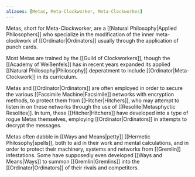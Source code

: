 ```yaml
---
aliases: [Metas, Meta-Clockworker, Meta-Clockworkes]
---
```

Metas, short for Meta-Clockworker, are a [[Natural Philosophy|Applied Philosophers]] who specialize in the modification of the inner meta-clockwork of [[Ordinator|Ordinators]] usually through the application of punch cards.

Most Metas are trained by the [[Guild of Clockworkers]], though the [[Academy of Weißenfels]] has in recent years expanded its applied [[Natural Philosophy|Philosophy]] deperatment to include [[Ordinator|Meta-Clockwork]] in its curriculum.

Metas and [[Ordinator|Ordinators]] are often employed in order to secure the various [[Facsimile Machine|Facsimile]] networks with encryption methods, to protect them from [[Hitcher|Hitchers]], who may attempt to listen in on these networks through the use of [[Resolite|Metasphyctic Resolites]]. In turn, these [[Hitcher|Hitchers]] have developed into a type of rogue Metas themselves, employing [[Ordinator|Ordinators]] in attempts to decrypt the messages. 

Metas often dabble in [[Ways and Means|petty]] [[Hermetic Philosophy|spells]], both to aid in their work and mental calculations, and in order to protect their machinery, systems and networks from [[Gremlin]] infestations. Some have supposedly even developed [[Ways and Means|Ways]] to summon [[Gremlin|Gremlins]] into the [[Ordinator|Ordinators]] of their rivals and competitors.